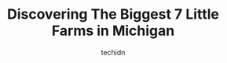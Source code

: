 ---
layout: ampstory
image: https://i0.wp.com/paketmu.com/wp-content/uploads/2023/06/little-farms-chapel-0-in-michigan-1686366305.jpeg?resize=640,853
author: techidn
featured: false
description: Explore the diverse Little Farm scene in Michigan, home to an incredible selection of 7 establishments catering to every taste. Whether youre in search of iconic favorites or undiscovered t
title: Discovering The Biggest 7 Little Farms in Michigan
cover:
   title: Discovering The Biggest 7 Little Farms in Michigan
   subtitle: RICKPATE
   background: https://paketmu.com/wp-content/uploads/2023/06/little-farms-chapel-0-in-michigan-1686366305.jpeg

pages: 
 - layout: thirds
   top: <h1>#1 Lewis Adventure Farm & Zoo</h1>
   bottom: "<p>My husband and I came here to celebrate my birthday today and it was so beautiful, so much fun, and the animals are all very friendly (in great health and seemed very hap</p>"
   background: https://paketmu.com/wp-content/uploads/2023/06/little-farms-chapel-1-in-michigan-1686366305.jpeg
   backgroundblur: true
 - layout: thirds
   top: <h1>#2 Real Life Day Camp & Farm</h1>
   bottom: "<p>Wonderful place and experience! Our preschool took a field trip here and it was a really fun time! With so many kids running around it was very streamlined and effectivel</p>"
   background: https://paketmu.com/wp-content/uploads/2023/06/little-farms-chapel-2-in-michigan-1686366307.jpeg
   cta:
      link: https://paketmu.com/discovering-the-biggest-7-little-farms-in-michigan/
      text: Discovering The Biggest 7 Little Farms in Michigan
 - layout: thirds
   top: <h1>#3 Grandpa Tinys Farm</h1>
   bottom: "<p>How I never knew this little farm was hiding here and hosting such a wonderful holiday event, Ill never know. Im so happy I found Grandpas Tiny Farm. Meeting Santas R</p>"
   background: https://paketmu.com/wp-content/uploads/2023/06/little-farms-chapel-3-in-michigan-1686366308.jpeg
   cta:
      link: https://paketmu.com/discovering-the-biggest-7-little-farms-in-michigan/
      text: Discovering The Biggest 7 Little Farms in Michigan
 - layout: thirds
   top: <h1>#4 Little Farms Chapel</h1>
   bottom: "<p>2518 Arthur St E, Coopersville, MI 49404, United States</p>"
   background: https://images.unsplash.com/photo-1547366785-564103df7e13?ixlib=rb-4.0.3&ixid=MnwxMjA3fDB8MHxwaG90by1wYWdlfHx8fGVufDB8fHx8&auto=format&fit=crop&w=640&h=853&q=80
   cta:
      link: https://paketmu.com/discovering-the-biggest-7-little-farms-in-michigan/
      text: Discovering The Biggest 7 Little Farms in Michigan
 - layout: thirds
   top: <h1>#5 Little Chick Farm</h1>
   bottom: "<p>8594 W Old State Rd, Central Lake, MI 49622, United States</p>"
   background: https://images.unsplash.com/photo-1488554378835-f7acf46e6c98?ixlib=rb-4.0.3&ixid=MnwxMjA3fDB8MHxwaG90by1wYWdlfHx8fGVufDB8fHx8&auto=format&fit=crop&w=640&h=853&q=80
   cta:
      link: https://paketmu.com/discovering-the-biggest-7-little-farms-in-michigan/
      text: Discovering The Biggest 7 Little Farms in Michigan
 - layout: thirds
   top: <h1>#6 Lels Lil Acre</h1>
   bottom: "<p>3137 S Derenzy Rd, Bellaire, MI 49615, United States</p>"
   background: https://images.unsplash.com/photo-1618556658017-fd9c732d1360?ixlib=rb-4.0.3&ixid=MnwxMjA3fDB8MHxwaG90by1wYWdlfHx8fGVufDB8fHx8&auto=format&fit=crop&w=640&h=853&q=80
   cta:
      link: https://paketmu.com/discovering-the-biggest-7-little-farms-in-michigan/
      text: Discovering The Biggest 7 Little Farms in Michigan
 - layout: thirds
   top: <h1>#7 Little Hill Farm LLC</h1>
   bottom: "<p>8638 Wikaryasz Rd, Posen, MI 49776, United States</p>"
   background: https://images.unsplash.com/photo-1564951434112-64d74cc2a2d7?ixlib=rb-4.0.3&ixid=MnwxMjA3fDB8MHxwaG90by1wYWdlfHx8fGVufDB8fHx8&auto=format&fit=crop&w=640&h=853&q=80
   cta:
      link: https://paketmu.com/discovering-the-biggest-7-little-farms-in-michigan/
      text: Discovering The Biggest 7 Little Farms in Michigan
 - layout: thirds
   middle: Continue reading...
   background: https://images.unsplash.com/photo-1540457036297-448b6b99e91c?ixlib=rb-4.0.3&ixid=MnwxMjA3fDB8MHxwaG90by1wYWdlfHx8fGVufDB8fHx8&auto=format&fit=crop&w=640&h=853&q=80
   cta:
      link: https://paketmu.com/discovering-the-biggest-7-little-farms-in-michigan/
      text: Discovering The Biggest 7 Little Farms in Michigan
      
---